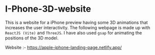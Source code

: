 # I-Phone-3D-website

This is a website for a iPhone preview having some 3D animations that increases the user interactivity.
The following webpage is made up with `ReactJS (Vite)` and `ThreeJS`.
I have also used `gsap` for animating the positions of the 3D model.

Website :- https://apple-iphone-landing-page.netlify.app/
